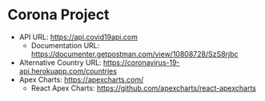 # Corona Project

- API URL: https://api.covid19api.com
  - Documentation URL: https://documenter.getpostman.com/view/10808728/SzS8rjbc
- Alternative Country URL: https://coronavirus-19-api.herokuapp.com/countries
- Apex Charts: https://apexcharts.com/
  - React Apex Charts: https://github.com/apexcharts/react-apexcharts
